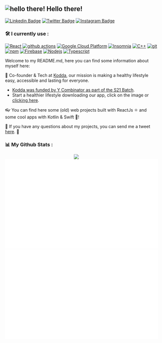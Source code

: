 ## <img src="https://user-images.githubusercontent.com/9059670/216249068-2c4632b9-0f1a-4a23-9cd5-3049dc328365.png" alt="hello there!" width="36"/> Hello there! 

[![Linkedin Badge](https://img.shields.io/badge/-mikealvaradol-blue?style=flat&logo=Linkedin&logoColor=white&link=https://www.linkedin.com/in/mikealvaradol/)](https://www.linkedin.com/in/mikealvaradol/)
[![Twitter Badge](https://img.shields.io/badge/-@_mikealvaradol-1ca0f1?style=flat&labelColor=1ca0f1&logo=twitter&logoColor=white&link=https://twitter.com/mikealvaradol)](https://twitter.com/mikealvaradol)
[![Instagram Badge](https://img.shields.io/badge/-@_mikealvaradol-purple?style=flat&logo=instagram&logoColor=white&link=https://instagram.com/mikealvaradol/)](https://instagram.com/mikealvaradol)

<h3> 🛠️ I currently use : </h3>
<p>
  <a href="https://reactjs.org/" ><img alt="React" src="https://img.shields.io/badge/-React-45b8d8?style=flat-square&logo=react&logoColor=white" /></a>
  <a href="https://docs.github.com/en/actions" ><img alt="github actions" src="https://img.shields.io/badge/-Github_Actions-2088FF?style=flat-square&logo=github-actions&logoColor=white" /></a>
  <a href="https://cloud.google.com/" ><img alt="Google Cloud Platform" src="https://img.shields.io/badge/-Google_Cloud_Platform-1a73e8?style=flat-square&logo=google-cloud&logoColor=white" /></a>
  <a href="https://insomnia.rest/download" ><img alt="Insomnia" src="https://img.shields.io/badge/-Insomnia-5849BE?style=flat-square&logo=insomnia&logoColor=white" /></a>
  <a href="https://cplusplus.com/doc/" ><img alt="C++" src="https://img.shields.io/badge/-++-1d229b?style=flat-square&logo=c&logoColor=white" /></a>
  <a href="https://github.com/" ><img alt="git" src="https://img.shields.io/badge/-Git-black?style=flat-square&logo=github&logoColor=white" /></a>
  <a href="https://www.npmjs.com/" ><img alt="npm" src="https://img.shields.io/badge/-NPM-CB3837?style=flat-square&logo=npm&logoColor=white" /></a>
  <a href="https://firebase.google.com/" ><img alt="Firebase" src="https://img.shields.io/badge/-Firebase-red?style=flat-square&logo=firebase&logoColor=white" /></a>
  <a href="https://nodejs.org/en/" ><img alt="Nodejs" src="https://img.shields.io/badge/-Nodejs-43853d?style=flat-square&logo=Node.js&logoColor=white" /></a>
  <a href="https://www.typescriptlang.org/" ><img alt="Typescript" src="https://img.shields.io/badge/-Typescript-yellow?style=flat-square&logo=typescript&logoColor=white" /></a>
</p>

Welcome to my README.md, here you can find some information about myself here: 

<!-- <a href="https://kodda.mx"><img src="https://i.imgur.com/phBWreq.png" alt="Check our new landing" height="200" align="right"/></a> -->


💜 Co-founder & Tech at [Kodda](https://kodda.mx/), our mission is making a healthy lifestyle easy, accessible and lasting for everyone.
  - [Kodda was funded by Y Combinator as part of the S21 Batch](https://www.ycombinator.com/companies/kodda).
  - Start a healthier lifestyle downloading our app, click on the image or [clicking here](https://kodda.mx).

👓 You can find here some (old) web projects built with ReactJs ⚛️ and some cool apps with Kotlin & Swift 📱!

🦆 If you have any questions about my projects, you can send me a tweet [here](https://twitter.com/MikeAlvaradoL). 🙌

<h3> 📊 My Github Stats : </h3>

<a href="https://www.linkedin.com/in/mikealvaradol/">
  <img src="https://user-images.githubusercontent.com/9059670/215300675-9dae9f85-f51f-4ba4-83df-b1712f149846.gif" width="55%" align="right"/>
</a>

![Stats Overview](https://github.com/MikeAlvarado/github-stats-transparent/blob/output/generated/overview.svg)
![Most Used Languages](https://raw.githubusercontent.com/MikeAlvarado/github-stats-transparent/output/generated/languages.svg)

<!-- Thanks for coming by, you are: ![](https://visitor-badge.glitch.me/badge?page_id=mikealvaradol&left_color=purple&right_color=purple) -->
